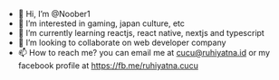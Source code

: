 - 👋 Hi, I’m @Noober1
- 👀 I’m interested in gaming, japan culture, etc
- 🌱 I’m currently learning reactjs, react native, nextjs and typescript
- 💞️ I’m looking to collaborate on web developer company
- 📫 How to reach me? you can email me at cucu@ruhiyatna.id or my facebook profile at https://fb.me/ruhiyatna.cucu

<!---
Noober1/Noober1 is a ✨ special ✨ repository because its `README.md` (this file) appears on your GitHub profile.
You can click the Preview link to take a look at your changes.
--->
